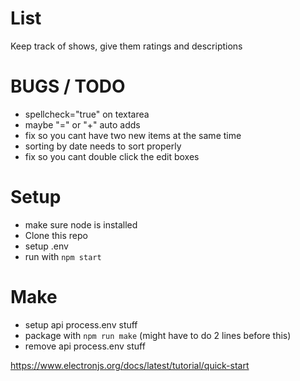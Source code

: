 # List
Keep track of shows, give them ratings and descriptions

# BUGS / TODO
- spellcheck="true" on textarea
- maybe "=" or "+" auto adds
- fix so you cant have two new items at the same time
- sorting by date needs to sort properly
- fix so you cant double click the edit boxes

# Setup
- make sure node is installed
- Clone this repo
- setup .env
- run with `npm start`

# Make
- setup api process.env stuff
- package with `npm run make` (might have to do 2 lines before this)
- remove api process.env stuff

https://www.electronjs.org/docs/latest/tutorial/quick-start
